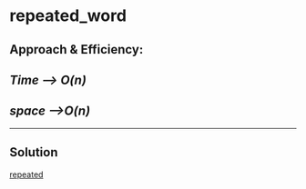 # repeated_word

## Approach & Efficiency:
***Time --> O(n)*** 
---

***space -->O(n)*** 
---

---

## Solution

[repeated](./repeated_word.py)
